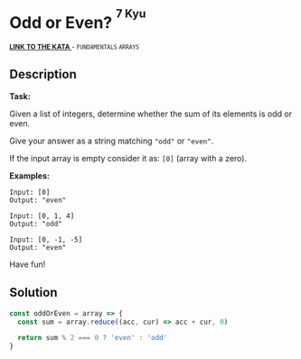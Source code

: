 <h1>Odd or Even? <sup><sup>7 Kyu</sup></sup></h1>

<sup>
  <a href="https://www.codewars.com/kata/5949481f86420f59480000e7">
    <strong>LINK TO THE KATA</strong>
  </a> - <code>FUNDAMENTALS</code> <code>ARRAYS</code>
</sup>

## Description

**Task:**

Given a list of integers, determine whether the sum of its elements is odd or even.

Give your answer as a string matching `"odd"` or `"even"`.

If the input array is empty consider it as: `[0]` (array with a zero).

**Examples:**

```
Input: [0]
Output: "even"

Input: [0, 1, 4]
Output: "odd"

Input: [0, -1, -5]
Output: "even"
```

Have fun!

## Solution

```javascript
const oddOrEven = array => {
  const sum = array.reduce((acc, cur) => acc + cur, 0)

  return sum % 2 === 0 ? 'even' : 'odd'
}
```
